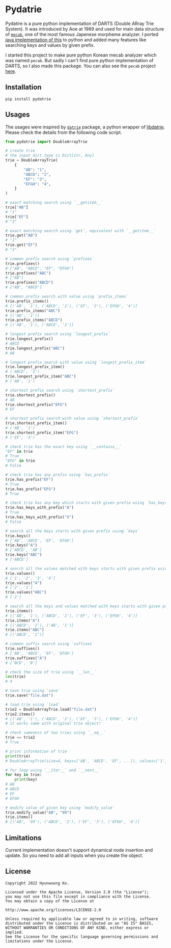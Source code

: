 # Pydatrie
Pydatire is a pure python implementation of DARTS (Double ARray Trie System). 
It was introduced by Aoe at 1989 and used for main data structure of [`mecab`](https://github.com/taku910/mecab), one of the most famous Japenese morpheme analyzer.
I ported [java implementation of this](https://github.com/zhaoshiyu/SEANLP/blob/master/src/main/java/cn/edu/kmust/seanlp/collection/trie/DATrie.java) 
to python and added many features like searching keys and values by given prefix.

I started this project to make pure python Korean mecab analyzer which was named `pecab`.
But sadly I can't find pure python implementation of DARTS, so I also made this package.
You can also see the `pecab` project [here](https://github.com/hyunwoongko/pecab).

## Installation
```
pip install pydatrie
```

## Usages
The usages were inspired by [`datrie`](https://github.com/pytries/datrie) package, a python wrapper of [libdatrie](https://github.com/tlwg/libdatrie).
Please check the details from the following code script.

```python
from pydatrie import DoubleArrayTrie

# create trie
# the input dict type is Dict[str, Any]
trie = DoubleArrayTrie(
    {
        "AB": "1",
        "ABCD": "2",
        "EF": "3",
        "EFGH": "4",
    }
)

# exact matching search using `__getitem__`
trie["AB"]
# "1"
trie["EF"]
# "3"

# exact matching search using `get`, equivalent with `__getitem__`
trie.get("AB")
# "1"
trie.get("EF")
# "3"

# common prefix search using `prefixes`
trie.prefixes()
# ["AB", "ABCD", "EF", "EFGH"]
trie.prefixes("ABC")
# ["AB"]
trie.prefixes("ABCD")
# ["AB", "ABCD"]

# common prefix search with value using `prefix_items`
trie.prefix_items()
# [('AB', '1'), ('ABCD', '2'), ('EF', '3'), ('EFGH', '4')]
trie.prefix_items("ABC")
# [('AB', '1')]
trie.prefix_items("ABCD")
# [('AB', '1'), ('ABCD', '2')]

# longest prefix search using `longest_prefix`
trie.longest_prefix()
# ABCD
trie.longest_prefix("ABC")
# AB

# longest prefix search with value using `longest_prefix_item`
trie.longest_prefix_item()
# ('ABCD', '2')
trie.longest_prefix_item("ABC")
# ('AB', '1')

# shortest prefix search using `shortest_prefix`
trie.shortest_prefix()
# AB
trie.shortest_prefix("EFG")
# EF

# shortest prefix search with value using `shortest_prefix`
trie.shortest_prefix_item()
# ('AB', '1')
trie.shortest_prefix_item("EFG")
# ('EF', '3')

# check trie has the exact key using `__contains__`
"EF" in trie
# True
"EFG" in trie
# False

# check trie has any prefix using `has_prefix`
trie.has_prefix("EF")
# True
trie.has_prefix("EFG")
# True

# check trie has any key which starts with given prefix using `has_keys_with_prefix`
trie.has_keys_with_prefix("A")
# True
trie.has_keys_with_prefix("X")
# False

# search all the keys starts with given prefix using `keys`
trie.keys()
# ['AB', 'ABCD', 'EF', 'EFGH']
trie.keys("A")
# ['ABCD', 'AB']
trie.keys("ABC")
# ['ABCD']

# search all the values matched with keys starts with given prefix using `keys`
trie.values()
# ['1', '2', '3', '4']
trie.values("A")
# ['2', '1']
trie.values("ABC")
# ['2']

# search all the keys and values matched with keys starts with given prefix using `keys`
trie.items()
# [('AB', '1'), ('ABCD', '2'), ('EF', '3'), ('EFGH', '4')]
trie.items("A")
# [('ABCD', '2'), ('AB', '1')]
trie.items("ABC")
# [('ABCD', '2')]

# common suffix search using `suffixes`
trie.suffixes()
# ['AB', 'ABCD', 'EF', 'EFGH']
trie.suffixes("A")
# ['BCD', 'B']

# check the size of trie using `__len__`
len(trie)
# 4

# save trie using `save`
trie.save("file.dat")

# load trie using `load`
trie2 = DoubleArrayTrie.load("file.dat")
trie2.items()
# [('AB', '1'), ('ABCD', '2'), ('EF', '3'), ('EFGH', '4')]
# it works same with original trie object!

# check sameness of two tries using `__eq__`
trie == trie2
# True

# print information of trie
print(trie)
# DoubleArrayTrie(size=4, keys=['AB', 'ABCD', 'EF', ...]), values=['1', '2', '3', ...])

# for loop using `__iter__` and `__next__`
for key in trie:
    print(key)
# AB
# ABCD
# EF
# EFGH

# modify value of given key using `modify_value`
trie.modify_value("AB", "99")
trie.items()
# [('AB', '99'), ('ABCD', '2'), ('EF', '3'), ('EFGH', '4')]
```

## Limitations
Current implementation doesn't support dynamical node insertion and update. So you need to add all inputs when you create the object.

## License
```
Copyright 2022 Hyunwoong Ko.

Licensed under the Apache License, Version 2.0 (the "License");
you may not use this file except in compliance with the License.
You may obtain a copy of the License at

http://www.apache.org/licenses/LICENSE-2.0

Unless required by applicable law or agreed to in writing, software
distributed under the License is distributed on an "AS IS" BASIS,
WITHOUT WARRANTIES OR CONDITIONS OF ANY KIND, either express or implied.
See the License for the specific language governing permissions and
limitations under the License.
```